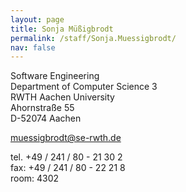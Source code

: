 ```yaml
---
layout: page
title: Sonja Müßigbrodt
permalink: /staff/Sonja.Muessigbrodt/
nav: false
---
```


Software Engineering\
Department of Computer Science 3\
RWTH Aachen University\
Ahornstraße 55\
D-52074 Aachen

muessigbrodt@se-rwth.de

tel. +49 / 241 / 80 - 21 30 2\
fax: +49 / 241 / 80 - 22 21 8\
room: 4302